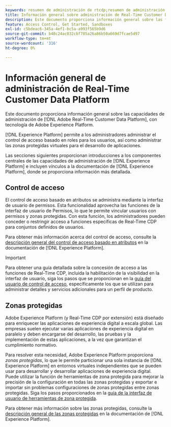 ```yaml
---
keywords: resumen de administración de rtcdp;resumen de administración
title: Información general sobre administración de Real-Time Customer Data Platform
description: Este documento proporciona información general sobre las funciones de administración de Adobe Real-Time Customer Data Platform, con tecnología Adobe Experience Platform.
feature: Access Control, Get Started, Sandboxes
exl-id: c5bdeac6-345a-4ef1-bc5a-a993f565b9d6
source-git-commit: b48c24ac032cbf785a26a86b50a669d7fcae5d97
workflow-type: tm+mt
source-wordcount: '316'
ht-degree: 0%

---
```


# Información general de administración de Real-Time Customer Data Platform

Este documento proporciona información general sobre las capacidades de administración de [!DNL Adobe Real-Time Customer Data Platform], con tecnología de Adobe Experience Platform.

[!DNL Experience Platform] permite a los administradores administrar el control de acceso basado en roles para los usuarios, así como administrar las zonas protegidas virtuales para el desarrollo de aplicaciones.

Las secciones siguientes proporcionan introducciones a los componentes centrales de las capacidades de administración de [!DNL Experience Platform] e incluyen vínculos a la documentación de [!DNL Experience Platform], donde se proporciona información más detallada.

## Control de acceso

El control de acceso basado en atributos se administra mediante la interfaz de usuario de permisos. Esta funcionalidad aprovecha las funciones de la interfaz de usuario de Permisos, lo que le permite vincular usuarios con permisos y zonas protegidas. Con esta función, los administradores pueden conceder o restringir acceso a funciones específicas de Real-Time CDP para conjuntos definidos de usuarios.

Para obtener más información acerca del control de acceso, consulte la [descripción general del control de acceso basado en atributos](/help/access-control/abac/overview.md) en la documentación de [!DNL Experience Platform].

>[!IMPORTANT]
>
>Para obtener una guía detallada sobre la concesión de acceso a las funciones de Real-Time CDP, incluida la habilitación de la visibilidad en la interfaz de usuario, siga los pasos que se proporcionan en la [guía del usuario de control de acceso](../../access-control/ui/overview.md), específicamente los que se utilizan para administrar detalles y servicios adicionales para un perfil de producto.

## Zonas protegidas

Adobe Experience Platform (y Real-Time CDP por extensión) está diseñado para enriquecer las aplicaciones de experiencia digital a escala global. Las empresas suelen ejecutar varias aplicaciones de experiencia digital en paralelo y deben encargarse del desarrollo, las pruebas y la implementación de estas aplicaciones, a la vez que garantizan el cumplimiento normativo.

Para resolver esta necesidad, Adobe Experience Platform proporciona *zonas protegidas*, lo que le permite particionar una sola instancia de [!DNL Experience Platform] en entornos virtuales independientes que se pueden usar para desarrollar y desarrollar aplicaciones de experiencia digital. Puede utilizar la función de herramientas de zona protegida para mejorar la precisión de la configuración en todas las zonas protegidas y exportar e importar sin problemas configuraciones de zonas protegidas entre zonas protegidas. Siga los pasos proporcionados en la [guía de la interfaz de usuario de herramientas de zona protegida](../../sandboxes/ui/sandbox-tooling.md).

Para obtener más información sobre las zonas protegidas, consulte la [descripción general de las zonas protegidas](../../sandboxes/home.md) en la documentación de [!DNL Experience Platform].
